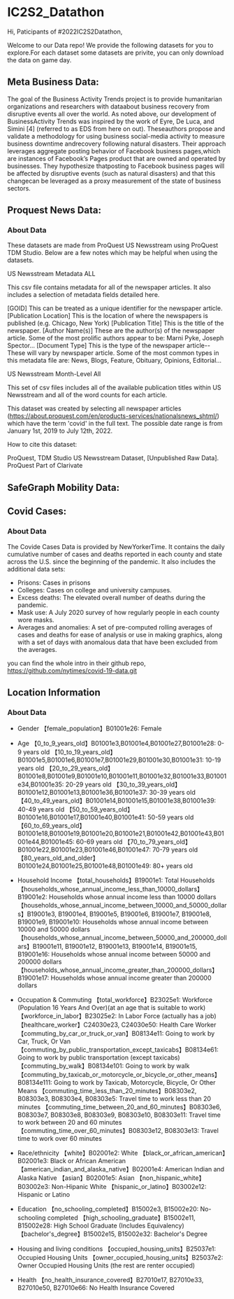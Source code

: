 # IC2S2_Datathon

Hi, Paticipants of #2022IC2S2Datathon,

Welcome to our Data repo!
We provide the following datasets for you to explore.For each dataset
some datasets are privite, you can only download the data on game day.


## Meta Business Data:
The goal of the Business Activity Trends project is to provide humanitarian organizations and researchers with dataabout business recovery from disruptive events all over the world.  As noted above, our development of BusinessActivity Trends was inspired by the work of Eyre, De Luca, and Simini [4] (referred to as EDS from here on out). Theseauthors propose and validate a methodology for using business social-media activity to measure business downtime andrecovery following natural disasters. Their approach leverages aggregate posting behavior of Facebook business pages,which are instances of Facebook’s Pages product that are owned and operated by businesses. They hypothesize thatposting to Facebook business pages will be affected by disruptive events (such as natural disasters) and that this changecan be leveraged as a proxy measurement of the state of business sectors.

## Proquest News Data:
### About Data
These datasets are made from ProQuest US Newsstream using ProQuest TDM Studio. Below are a few notes which may be helpful when using the datasets.

US Newsstream Metadata ALL

This csv file contains metadata for all of the newspaper articles. It also includes a selection of metadata fields detailed here. 

[GOID] This can be treated as a unique identifier for the newspaper article.
[Publication Location] This is the location of where the newspapers is published (e.g. Chicago, New York)
[Publication Title] This is the title of the newspaper.
[Author Name(s)] These are the author(s) of the newspaper article. Some of the most prolific authors appear to be: Marni Pyke, Joseph Spector...
[Document Type] This is the type of the newspaper article--These will vary by newspaper article. Some of the most common types in this metadata file are: News, Blogs, Feature, Obituary, Opinions, Editorial...


US Newsstream Month-Level All

This set of csv files includes all of the available publication titles within US Newsstream and all of the word counts for each article. 

This dataset was created by selecting all newspaper articles (https://about.proquest.com/en/products-services/nationalsnews_shtml/) which have the term 'covid' in the full text. The possible date range is from January 1st, 2019 to July 12th, 2022.


How to cite this dataset:

ProQuest, TDM Studio US Newsstream Dataset, [Unpublished Raw Data]. ProQuest Part of Clarivate
## SafeGraph Mobility Data:

## Covid Cases:

### About Data

The Covide Cases Data is provided by NewYorkerTime.
It contains the daily cumulative number of cases and deaths reported in each county and state across the U.S. since the beginning of the pandemic.
It also includes the additional data sets: 
- Prisons: Cases in prisons
- Colleges: Cases on college and university campuses.
- Excess deaths: The elevated overall number of deaths during the pandemic.
- Mask use: A July 2020 survey of how regularly people in each county wore masks.
- Averages and anomalies: A set of pre-computed rolling averages of cases and deaths for ease of analysis or use in making graphics, along with a set of days with anomalous data that have been excluded from the averages.

you can find the whole intro in their github repo, https://github.com/nytimes/covid-19-data.git


## Location Information
### About Data
- Gender
【female_population】B01001e26: Female
- Age
【0_to_9_years_old】B01001e3,B01001e4,B01001e27,B01001e28: 0-9 years old
【10_to_19_years_old】B01001e5,B01001e6,B01001e7,B01001e29,B01001e30,B01001e31: 10-19 years old
【20_to_29_years_old】B01001e8,B01001e9,B01001e10,B01001e11,B01001e32,B01001e33,B01001e34,B01001e35: 20-29 years old
【30_to_39_years_old】B01001e12,B01001e13,B01001e36,B01001e37: 30-39 years old
【40_to_49_years_old】B01001e14,B01001e15,B01001e38,B01001e39: 40-49 years old
【50_to_59_years_old】B01001e16,B01001e17,B01001e40,B01001e41: 50-59 years old
【60_to_69_years_old】B01001e18,B01001e19,B01001e20,B01001e21,B01001e42,B01001e43,B01001e44,B01001e45: 60-69 years old
【70_to_79_years_old】B01001e22,B01001e23,B01001e46,B01001e47: 70-79 years old
【80_years_old_and_older】B01001e24,B01001e25,B01001e48,B01001e49: 80+ years old
- Household Income
【total_households】B19001e1: Total Households
【households_whose_annual_income_less_than_10000_dollars】B19001e2: Households whose annual income less than 10000 dollars
【households_whose_annual_income_between_10000_and_50000_dollars】B19001e3, B19001e4, B19001e5, B19001e6, B19001e7, B19001e8, B19001e9, B19001e10: Households whose annual income between 10000 and 50000 dollars
【households_whose_annual_income_between_50000_and_200000_dollars】B19001e11, B19001e12, B19001e13, B19001e14, B19001e15, B19001e16: Households whose annual income between 50000 and 200000 dollars
【households_whose_annual_income_greater_than_200000_dollars】B19001e17: Households whose annual income greater than 200000 dollars

- Occupation & Commuting
【total_workforce】B23025e1: Workforce (Population 16 Years And Over)(at an age that is suitable to work)
【workforce_in_labor】B23025e2: In Labor Force (actually has a job)
【healthcare_worker】C24030e23, C24030e50: Health Care Worker
【commuting_by_car_or_truck_or_van】B08134e11: Going to work by Car, Truck, Or Van
【commuting_by_public_transportation_except_taxicabs】B08134e61: Going to work by public transportation (except taxicabs)
【commuting_by_walk】B08134e101: Going to work by walk
【commuting_by_taxicab_or_motorcycle_or_bicycle_or_other_means】B08134e111: Going to work by Taxicab, Motorcycle, Bicycle, Or Other Means
【commuting_time_less_than_20_minutes】B08303e2, B08303e3, B08303e4, B08303e5: Travel time to work less than 20 minutes
【commuting_time_between_20_and_60_minutes】B08303e6, B08303e7, B08303e8, B08303e9, B08303e10, B08303e11: Travel time to work between 20 and 60 minutes
【commuting_time_over_60_minutes】B08303e12, B08303e13: Travel time to work over 60 minutes
- Race/ethnicity
【white】B02001e2: White
【black_or_african_american】B02001e3: Black or African American
【american_indian_and_alaska_native】B02001e4: American Indian and Alaska Native
【asian】B02001e5: Asian
【non_hispanic_white】B03002e3: Non-Hipanic White
【hispanic_or_latino】B03002e12: Hispanic or Latino
- Education
【no_schooling_completed】B15002e3, B15002e20: No-schooling completed
【high_schooling_graduate】B15002e11, B15002e28: High School Graduate (Includes Equivalency)
【bachelor's_degree】B15002e15, B15002e32: Bachelor's Degree
- Housing and living conditions
【occupied_housing_units】B25037e1: Occupied Housing Units
【owner_occupied_housing_units】B25037e2: Owner Occupied Housing Units (the rest are renter occupied)

- Health 
【no_health_insurance_covered】B27010e17, B27010e33, B27010e50, B27010e66: No Health Insurance Covered

